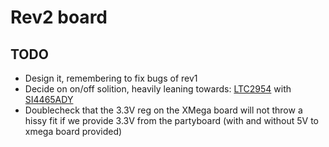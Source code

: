 # Rev2 board

## TODO

  * Design it, remembering to fix bugs of rev1
  * Decide on on/off solition, heavily leaning towards: [LTC2954](http://www.digikey.fi/product-detail/en/LTC2954CTS8-2%23TRMPBF/LTC2954CTS8-2%23TRMPBFCT-ND/1232682) with [SI4465ADY](http://www.digikey.fi/product-detail/en/SI4465ADY-T1-E3/SI4465ADY-T1-E3CT-ND/1656942)
  * Doublecheck that the 3.3V reg on the XMega board will not throw a hissy fit if  we provide 3.3V from the partyboard (with and without 5V to xmega board provided)
